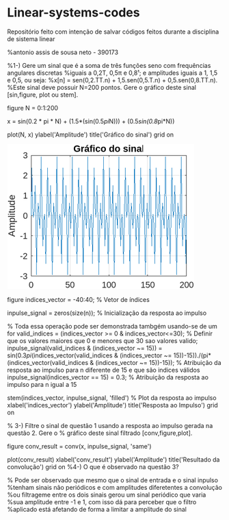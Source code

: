 # Linear-systems-codes
Repositório feito com intenção de salvar códigos feitos durante a disciplina de sistema linear


%antonio assis de sousa neto - 390173

%1-) Gere um sinal que é a soma de três funções seno com frequências angulares discretas
%iguais a 0,2T, 0,5π е 0,8¹; e amplitudes iguais a 1, 1,5 e 0,5, ou seja:
%x[n] = sen(0,2.TT.n) + 1,5.sen(0,5.T.n) + 0,5.sen(0,8.TT.n).
%Este sinal deve possuir N=200 pontos. Gere o gráfico deste sinal [sin,figure, plot ou stem].

figure
N = 0:1:200

x = sin(0.2 * pi * N) + (1.5*(sin(0.5*pi*N))) + (0.5*sin(0.8*pi*N))

plot(N, x)
ylabel('Amplitude')
title('Gráfico do sinal')
grid on

![Descrição da imagem](./start_signal.png)

figure
indices_vector = -40:40;  % Vetor de índices

inpulse_signal = zeros(size(n));  % Inicialização da resposta ao impulso

% Toda essa operação pode ser demonstrada tambgém usando-se de um for
valid_indices = (indices_vector >= 0 & indices_vector<=30); % Definir que os valores maiores que 0 e menores que 30 sao valores valido;
inpulse_signal(valid_indices & (indices_vector ~= 15)) = sin(0.3*pi*(indices_vector(valid_indices & (indices_vector ~= 15))-15))./(pi*(indices_vector(valid_indices & (indices_vector ~= 15))-15)); % Atribuição da resposta ao impulso para n diferente de 15 e que são indices válidos
inpulse_signal(indices_vector == 15) = 0.3; % Atribuição da resposta ao impulso para n igual a 15


stem(indices_vector, inpulse_signal, 'filled')  % Plot da resposta ao impulso
xlabel('indices_vector')
ylabel('Amplitude')
title('Resposta ao Impulso')
grid on


% 3-) Filtre o sinal de questão 1 usando a resposta ao impulso gerada na questão 2. Gere o
% gráfico deste sinal filtrado [conv,figure,plot].

figure
conv_result = conv(x, inpulse_signal, 'same')

plot(conv_result)
xlabel('conv_result')
ylabel('Amplitude')
title('Resultado da convolução')
grid on
%4-) O que é observado na questão 3?

% Pode ser observado que mesmo que o sinal de entrada e o sinal inpulso
%tenham sinais não periódicos e com amplitudes diferetentes a convolução
%ou filtrageme entre os dois sinais gerou um sinal periódico que varia 
%sua amplitude entre -1 e 1, com isso dá para perceber que o filtro
%aplicado está afetando de forma a limitar a amplitude do sinal
